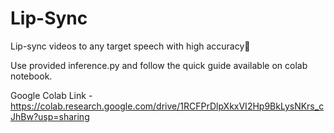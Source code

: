 # Lip-Sync

Lip-sync videos to any target speech with high accuracy💯

Use provided inference.py and follow the quick guide available on colab notebook.

Google Colab Link - https://colab.research.google.com/drive/1RCFPrDlpXkxVI2Hp9BkLysNKrs_cJhBw?usp=sharing
